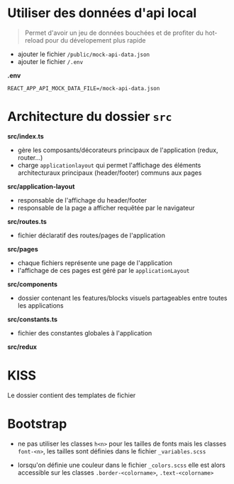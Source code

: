 # Utiliser des données d'api local

> Permet d'avoir un jeu de données bouchées et de profiter du hot-reload pour du dévelopement plus rapide

- ajouter le fichier `/public/mock-api-data.json`
- ajouter le fichier `/.env`

**.env**

```
REACT_APP_API_MOCK_DATA_FILE=/mock-api-data.json
```

# Architecture du dossier `src`

**src/index.ts**

- gère les composants/décorateurs principaux de l'application (redux, router...)
- charge `applicationlayout` qui permet l'affichage des éléments architecturaux principaux (header/footer) communs aux pages

**src/application-layout**

- responsable de l'affichage du header/footer
- responsable de la page a afficher requêtée par le navigateur

**src/routes.ts**

- fichier déclaratif des routes/pages de l'application

**src/pages**

- chaque fichiers représente une page de l'application
- l'affichage de ces pages est géré par le `applicationLayout`

**src/components**

- dossier contenant les features/blocks visuels partageables entre toutes les applications

**src/constants.ts**

- fichier des constantes globales à l'application

**src/redux**

# KISS

Le dossier contient des templates de fichier

# Bootstrap

- ne pas utiliser les classes `h<n>` pour les tailles de fonts mais les classes `font-<n>`, les tailles sont définies dans le fichier `_variables.scss`

- lorsqu'on définie une couleur dans le fichier `_colors.scss` elle est alors accessible sur les classes `.border-<colorname>`, `.text-<colorname>`
